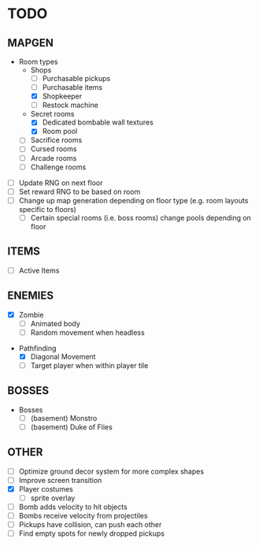 # TODO

## MAPGEN

- Room types
    * Shops
        * [ ] Purchasable pickups
        * [ ] Purchasable items
        * [X] Shopkeeper
        * [ ] Restock machine
    * Secret rooms
        * [X] Dedicated bombable wall textures
        * [X] Room pool
    * [ ] Sacrifice rooms
    * [ ] Cursed rooms
    * [ ] Arcade rooms
    * [ ] Challenge rooms
- [ ] Update RNG on next floor
- [ ] Set reward RNG to be based on room
- [ ] Change up map generation depending on floor type (e.g. room layouts specific to floors)
    * [ ] Certain special rooms (i.e. boss rooms) change pools depending on floor

## ITEMS

- [ ] Active Items

## ENEMIES

- [X] Zombie
    * [ ] Animated body
    * [ ] Random movement when headless
- Pathfinding
    * [X] Diagonal Movement
    * [ ] Target player when within player tile

## BOSSES

- Bosses
    * [ ] (basement) Monstro
    * [ ] (basement) Duke of Flies

## OTHER

- [ ] Optimize ground decor system for more complex shapes
- [ ] Improve screen transition
- [X] Player costumes
    * [ ] sprite overlay
- [ ] Bomb adds velocity to hit objects
- [ ] Bombs receive velocity from projectiles
- [ ] Pickups have collision, can push each other
- [ ] Find empty spots for newly dropped pickups
